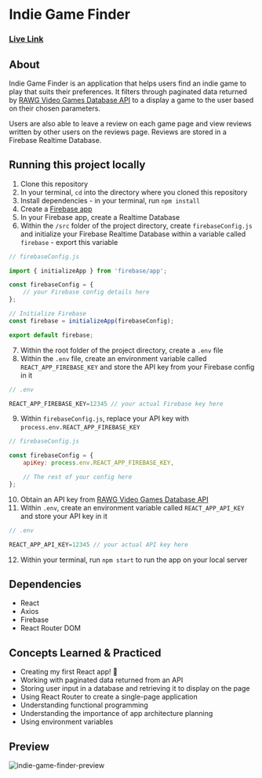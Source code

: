 # Indie Game Finder

### [Live Link](https://indie-game-finder.netlify.app/ "Live link")

## About
Indie Game Finder is an application that helps users find an indie game to play that suits their preferences. It filters through paginated data returned by [RAWG Video Games Database API](https://rawg.io/apidocs) to a display a game to the user based on their chosen parameters.

Users are also able to leave a review on each game page and view reviews written by other users on the reviews page. Reviews are stored in a Firebase Realtime Database. 

## Running this project locally
1. Clone this repository
2. In your terminal, `cd` into the directory where you cloned this repository
3. Install dependencies - in your terminal, run `npm install`
4. Create a [Firebase app](https://firebase.google.com/)
5. In your Firebase app, create a Realtime Database
6. Within the `/src` folder of the project directory, create `firebaseConfig.js` and initialize your Firebase Realtime Database within a variable called `firebase` - export this variable

```js
// firebaseConfig.js

import { initializeApp } from 'firebase/app';

const firebaseConfig = {
    // your Firebase config details here
};

// Initialize Firebase
const firebase = initializeApp(firebaseConfig);

export default firebase; 
```

7. Within the root folder of the project directory, create a `.env` file
8. Within the `.env` file, create an environment variable called `REACT_APP_FIREBASE_KEY` and store the API key from your Firebase config in it 
```js
// .env

REACT_APP_FIREBASE_KEY=12345 // your actual Firebase key here
```

9. Within `firebaseConfig.js`, replace your API key with `process.env.REACT_APP_FIREBASE_KEY` 
```js
// firebaseConfig.js

const firebaseConfig = {
    apiKey: process.env.REACT_APP_FIREBASE_KEY,

    // The rest of your config here
};
```

10. Obtain an API key from [RAWG Video Games Database API](https://rawg.io/apidocs)
11. Within `.env`, create an environment variable called `REACT_APP_API_KEY` and store your API key in it

```js
// .env 

REACT_APP_API_KEY=12345 // your actual API key here
```

12. Within your terminal, run `npm start` to run the app on your local server  

## Dependencies
- React
- Axios
- Firebase
- React Router DOM

## Concepts Learned & Practiced
- Creating my first React app! 🎉
- Working with paginated data returned from an API
- Storing user input in a database and retrieving it to display on the page
- Using React Router to create a single-page application 
- Understanding functional programming
- Understanding the importance of app architecture planning
- Using environment variables

## Preview
![indie-game-finder-preview](https://user-images.githubusercontent.com/85526859/160727349-770883b3-c505-4077-9f05-bfffb95d321e.gif)